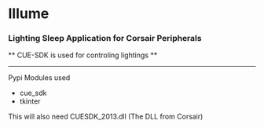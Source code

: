 # Illume
### Lighting Sleep Application for Corsair Peripherals

** CUE-SDK is used for controling lightings **

---

Pypi Modules used
  * cue_sdk
  * tkinter

This will also need CUESDK_2013.dll (The DLL from Corsair)
